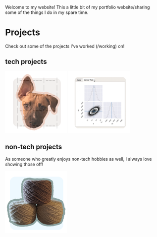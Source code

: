 <!--
.. title: Welcome!
.. slug: index
.. date: 2020-03-27 21:54:22 UTC-07:00
.. tags: 
.. category: 
.. link: 
.. description: 
.. type: text
-->

Welcome to my website! This a little bit of my portfolio website/sharing some of the things I do in my spare time.

# Projects

Check out some of the projects I've worked (/working) on!

## tech projects
<a href="https://tic-tac-toe.hrmyd.me" target="_blank"><img src="/images/projects/tictactoe.png" width="200"></a> <a href="https://github.com/harmslab/pytc" target="_blank"><img src="/images/projects/pytc.png" width="200"></a> 

## non-tech projects

As someone who greatly enjoys non-tech hobbies as well, I always love showing those off! 

<a href="https://www.instagram.com/hermknits/" target="_blank"><img src="/images/projects/knitting.png" width="200"></a>
